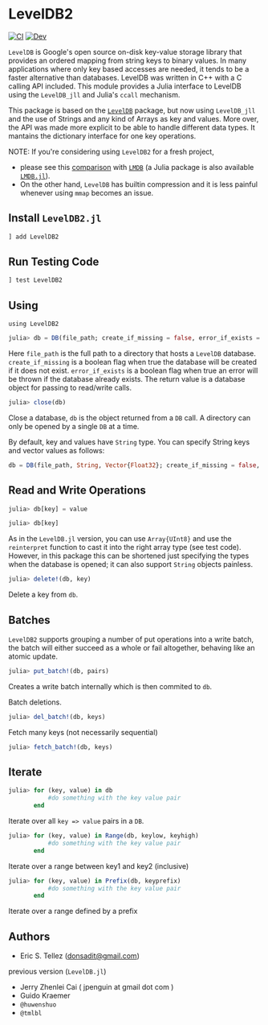 # LevelDB2
[![CI](https://github.com/JuliaDatabases/LevelDB2.jl/actions/workflows/ci.yml/badge.svg)](https://github.com/JuliaDatabases/LevelDB2.jl/actions/workflows/ci.yml)
[![Dev](https://img.shields.io/badge/docs-dev-blue.svg)](https://JuliaDatabases.github.io/LevelDB2.jl)

`LevelDB` is Google's open source on-disk key-value storage library that
provides an ordered mapping from string keys to binary values. In many
applications where only key based accesses are needed, it tends to be a faster
alternative than databases. LevelDB was written in C++ with a C calling API
included. This module provides a Julia interface to LevelDB using the `LevelDB_jll` and Julia's
`ccall` mechanism.

This package is based on the [`LevelDB`](https://github.com/jerryzhenleicai/LevelDB.jl) package, but now using
`LevelDB_jll` and the use of Strings and any kind of Arrays as key and values.
More over, the API was made more explicit to be able to handle different data types.
It mantains the dictionary interface for one key operations.

NOTE: If you're considering using `LevelDB2` for a fresh project,
  - please see this [comparison](https://mozilla.github.io/firefox-browser-architecture/text/0017-lmdb-vs-leveldb.html) with [`LMDB`](https://www.symas.com/lmdb) (a Julia package is also available [`LMDB.jl`](https://github.com/wildart/LMDB.jl)).
  - On the other hand, `LevelDB` has builtin compression and it is less painful whenever using `mmap` becomes an issue.

## Install `LevelDB2.jl`

```julia
] add LevelDB2
```

## Run Testing Code

```julia
] test LevelDB2
```

## Using 

```
using LevelDB2
```

```julia
julia> db = DB(file_path; create_if_missing = false, error_if_exists = false)
```

Here `file_path` is the full path to a directory that hosts a `LevelDB` database.
`create_if_missing` is a boolean flag when true the database will be created if
it does not exist. `error_if_exists` is a boolean flag when true an error will
be thrown if the database already exists. The return value is a database object
for passing to read/write calls.

```julia
julia> close(db)
```

Close a database, `db` is the object returned from a `DB` call. A
directory can only be opened by a single `DB` at a time.

By default, key and values have `String` type. You can specify String keys and vector values as follows:

```julia
db = DB(file_path, String, Vector{Float32}; create_if_missing = false, error_if_exists = false)
```

## Read and Write Operations

```julia
julia> db[key] = value
```

```julia
julia> db[key]
```

As in the `LevelDB.jl` version, you can use `Array{UInt8}` and use the `reinterpret` function to
cast it into the right array type (see test code). However, in this package this can be shortened just specifying
the types when the database is opened; it can also support `String` objects painless.

```julia
julia> delete!(db, key)
```

Delete a key from `db`.

## Batches

`LevelDB2` supports grouping a number of put operations into a write batch, the
batch will either succeed as a whole or fail altogether, behaving like an atomic
update.

```julia
julia> put_batch!(db, pairs)
```

Creates a write batch internally which is then commited to `db`.

Batch deletions.
```julia
julia> del_batch!(db, keys)
```

Fetch many keys (not necessarily sequential)
```julia
julia> fetch_batch!(db, keys)
```


## Iterate

```julia
julia> for (key, value) in db
           #do something with the key value pair
       end
```
Iterate over all `key => value` pairs in a `DB`.


```julia
julia> for (key, value) in Range(db, keylow, keyhigh)
           #do something with the key value pair
       end
```
Iterate over a range between key1 and key2 (inclusive)

```julia
julia> for (key, value) in Prefix(db, keyprefix)
           #do something with the key value pair
       end
```
Iterate over a range defined by a prefix

## Authors
- Eric S. Tellez (donsadit@gmail.com)

previous version (`LevelDB.jl`)

- Jerry Zhenlei Cai ( jpenguin at gmail dot com )
- Guido Kraemer
- `@huwenshuo`
- `@tmlbl`
